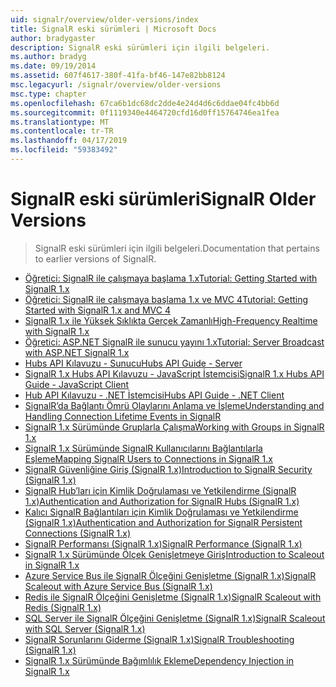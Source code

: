 ```yaml
---
uid: signalr/overview/older-versions/index
title: SignalR eski sürümleri | Microsoft Docs
author: bradygaster
description: SignalR eski sürümleri için ilgili belgeleri.
ms.author: bradyg
ms.date: 09/19/2014
ms.assetid: 607f4617-380f-41fa-bf46-147e82bb8124
msc.legacyurl: /signalr/overview/older-versions
msc.type: chapter
ms.openlocfilehash: 67ca6b1dc68dc2dde4e24d4d6c6ddae04fc4bb6d
ms.sourcegitcommit: 0f1119340e4464720cfd16d0ff15764746ea1fea
ms.translationtype: MT
ms.contentlocale: tr-TR
ms.lasthandoff: 04/17/2019
ms.locfileid: "59383492"
---
```

# <a name="signalr-older-versions"></a><span data-ttu-id="48ab9-103">SignalR eski sürümleri</span><span class="sxs-lookup"><span data-stu-id="48ab9-103">SignalR Older Versions</span></span>

> <span data-ttu-id="48ab9-104">SignalR eski sürümleri için ilgili belgeleri.</span><span class="sxs-lookup"><span data-stu-id="48ab9-104">Documentation that pertains to earlier versions of SignalR.</span></span>


- [<span data-ttu-id="48ab9-105">Öğretici: SignalR ile çalışmaya başlama 1.x</span><span class="sxs-lookup"><span data-stu-id="48ab9-105">Tutorial: Getting Started with SignalR 1.x</span></span>](tutorial-getting-started-with-signalr.md)
- [<span data-ttu-id="48ab9-106">Öğretici: SignalR ile çalışmaya başlama 1.x ve MVC 4</span><span class="sxs-lookup"><span data-stu-id="48ab9-106">Tutorial: Getting Started with SignalR 1.x and MVC 4</span></span>](tutorial-getting-started-with-signalr-and-mvc-4.md)
- [<span data-ttu-id="48ab9-107">SignalR 1.x ile Yüksek Sıklıkta Gerçek Zamanlı</span><span class="sxs-lookup"><span data-stu-id="48ab9-107">High-Frequency Realtime with SignalR 1.x</span></span>](tutorial-high-frequency-realtime-with-signalr.md)
- [<span data-ttu-id="48ab9-108">Öğretici: ASP.NET SignalR ile sunucu yayını 1.x</span><span class="sxs-lookup"><span data-stu-id="48ab9-108">Tutorial: Server Broadcast with ASP.NET SignalR 1.x</span></span>](tutorial-server-broadcast-with-aspnet-signalr.md)
- [<span data-ttu-id="48ab9-109">Hubs API Kılavuzu - Sunucu</span><span class="sxs-lookup"><span data-stu-id="48ab9-109">Hubs API Guide - Server</span></span>](signalr-1x-hubs-api-guide-server.md)
- [<span data-ttu-id="48ab9-110">SignalR 1.x Hubs API Kılavuzu - JavaScript İstemcisi</span><span class="sxs-lookup"><span data-stu-id="48ab9-110">SignalR 1.x Hubs API Guide - JavaScript Client</span></span>](signalr-1x-hubs-api-guide-javascript-client.md)
- [<span data-ttu-id="48ab9-111">Hub API Kılavuzu - .NET İstemcisi</span><span class="sxs-lookup"><span data-stu-id="48ab9-111">Hubs API Guide - .NET Client</span></span>](signalr-1x-hubs-api-guide-net-client.md)
- [<span data-ttu-id="48ab9-112">SignalR’da Bağlantı Ömrü Olaylarını Anlama ve İşleme</span><span class="sxs-lookup"><span data-stu-id="48ab9-112">Understanding and Handling Connection Lifetime Events in SignalR</span></span>](handling-connection-lifetime-events.md)
- [<span data-ttu-id="48ab9-113">SignalR 1.x Sürümünde Gruplarla Çalışma</span><span class="sxs-lookup"><span data-stu-id="48ab9-113">Working with Groups in SignalR 1.x</span></span>](working-with-groups.md)
- [<span data-ttu-id="48ab9-114">SignalR 1.x Sürümünde SignalR Kullanıcılarını Bağlantılarla Eşleme</span><span class="sxs-lookup"><span data-stu-id="48ab9-114">Mapping SignalR Users to Connections in SignalR 1.x</span></span>](mapping-users-to-connections.md)
- [<span data-ttu-id="48ab9-115">SignalR Güvenliğine Giriş (SignalR 1.x)</span><span class="sxs-lookup"><span data-stu-id="48ab9-115">Introduction to SignalR Security (SignalR 1.x)</span></span>](introduction-to-security.md)
- [<span data-ttu-id="48ab9-116">SignalR Hub’ları için Kimlik Doğrulaması ve Yetkilendirme (SignalR 1.x)</span><span class="sxs-lookup"><span data-stu-id="48ab9-116">Authentication and Authorization for SignalR Hubs (SignalR 1.x)</span></span>](hub-authorization.md)
- [<span data-ttu-id="48ab9-117">Kalıcı SignalR Bağlantıları için Kimlik Doğrulaması ve Yetkilendirme (SignalR 1.x)</span><span class="sxs-lookup"><span data-stu-id="48ab9-117">Authentication and Authorization for SignalR Persistent Connections (SignalR 1.x)</span></span>](persistent-connection-authorization.md)
- [<span data-ttu-id="48ab9-118">SignalR Performansı (SignalR 1.x)</span><span class="sxs-lookup"><span data-stu-id="48ab9-118">SignalR Performance (SignalR 1.x)</span></span>](signalr-performance.md)
- [<span data-ttu-id="48ab9-119">SignalR 1.x Sürümünde Ölçek Genişletmeye Giriş</span><span class="sxs-lookup"><span data-stu-id="48ab9-119">Introduction to Scaleout in SignalR 1.x</span></span>](scaleout-in-signalr.md)
- [<span data-ttu-id="48ab9-120">Azure Service Bus ile SignalR Ölçeğini Genişletme (SignalR 1.x)</span><span class="sxs-lookup"><span data-stu-id="48ab9-120">SignalR Scaleout with Azure Service Bus (SignalR 1.x)</span></span>](scaleout-with-windows-azure-service-bus.md)
- [<span data-ttu-id="48ab9-121">Redis ile SignalR Ölçeğini Genişletme (SignalR 1.x)</span><span class="sxs-lookup"><span data-stu-id="48ab9-121">SignalR Scaleout with Redis (SignalR 1.x)</span></span>](scaleout-with-redis.md)
- [<span data-ttu-id="48ab9-122">SQL Server ile SignalR Ölçeğini Genişletme (SignalR 1.x)</span><span class="sxs-lookup"><span data-stu-id="48ab9-122">SignalR Scaleout with SQL Server (SignalR 1.x)</span></span>](scaleout-with-sql-server.md)
- [<span data-ttu-id="48ab9-123">SignalR Sorunlarını Giderme (SignalR 1.x)</span><span class="sxs-lookup"><span data-stu-id="48ab9-123">SignalR Troubleshooting (SignalR 1.x)</span></span>](troubleshooting.md)
- [<span data-ttu-id="48ab9-124">SignalR 1.x Sürümünde Bağımlılık Ekleme</span><span class="sxs-lookup"><span data-stu-id="48ab9-124">Dependency Injection in SignalR 1.x</span></span>](dependency-injection.md)
